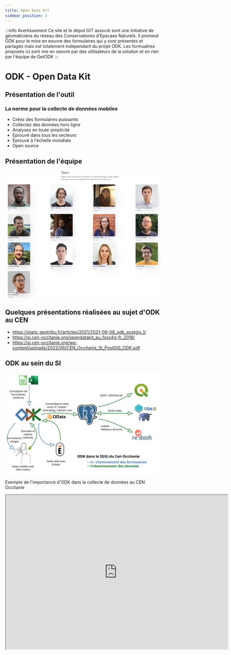```yaml
---
title: Open Data Kit
sidebar_position: 3
---
```


:::info Avertissement
Ce site et le dépot GIT associé sont une initiative de géomaticiens du réseau des Conservatoires d'Epscaes Naturels.
Il promeut ODK pour le mise en eouvre des formulaires qui y sont présentés et partagés mais est totalement indépendant du projet ODK.
Les formualires proposés ici sont mis en oeuvre par des utilisateurs de la solution et en rien par l'équipe de GetODK
:::

# ODK - Open Data Kit

## Présentation de l'outil
### La norme pour la collecte de données mobiles
* Créez des formulaires puissants
* Collectez des données hors ligne
* Analysez en toute simplicité
* Eprouvé dans tous les secteurs
* Éprouvé à l'échelle mondiale
* Open source

## Présentation de l'équipe
![l'équipe qui se cache derrière ODK](./ODK-CEN/fichiers/ODK_team.png)

## Quelques présentations réalisées au sujet d'ODK au CEN

* https://static.geotribu.fr/articles/2021/2021-06-08_odk_postgis_1/
* https://si.cen-occitanie.org/opendatakit_au_foss4g-fr_2018/
* https://si.cen-occitanie.org/wp-content/uploads/2022/06/CEN_Occitanie_SI_PostGIS_ODK.pdf

## ODK au sein du SI
![ODK dans le SI](./ODK-CEN/fichiers/odk_si_du_cen.svg)

Exemple de l'importance d'ODK dans la collecte de données au CEN Occitanie
<iframe src="https://dashboards.cen-occitanie.org/embed/query/150/visualization/490?api_key=k6q0e0T0CPfE2ceVJz4uaaCfapg4VHio2dTlmsoK&" width="720" height="500"></iframe>
